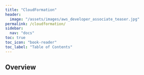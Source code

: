 ```yaml
---
title: "CloudFormation"
header:
  image: "/assets/images/aws_developer_associate_teaser.jpg"
permalink: /cloudformation/
sidebar:
  nav: "docs"
toc: true
toc_icon: "book-reader"
toc_label: "Table of Contents"
---
```


## Overview

